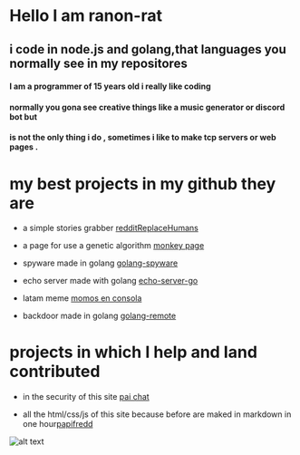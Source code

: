 
<h1> Hello I am ranon-rat</h1>


## i code in  node.js and golang,that languages you normally see in my repositores 
<h4>I am a programmer of 15 years old i really like coding </h4>
<h4>normally you gona see creative things like a music generator or discord bot but</h4>
<h4>is not the only thing i do , sometimes i like to make tcp servers or web pages .</h4>
<h1> my best projects in my github they are </h1>

- a simple stories grabber [redditReplaceHumans](https://github.com/pythonBoy123/redditReplaceHumans)

- a page for use a genetic algorithm [monkey page](https://ranon-rat.github.io/monkeyPage/)

- spyware made in golang [golang-spyware](https://github.com/ranon-rat/golang-spyware)

- echo server made with golang [echo-server-go](https://githåub.com/ranon-rat/echo-server-go)

- latam meme [momos en consola](https://github.com/ranon-rat/when-haces-tus-momos-en-consola)

- backdoor made in golang [golang-remote](https://github.com/ranon-rat/golang-remote)

<h1>
projects in which I help and Iand contributed
</h1>



- in the security of this site [pai chat](https://paichat.glitch.me/)

- all the html/css/js of this site because before are maked in markdown in one hour[papifredd](https://papifreddy.tk/)

![alt text](https://repository-images.githubusercontent.com/309936288/805ea980-1e4b-11eb-8873-1b0a523cf744)
